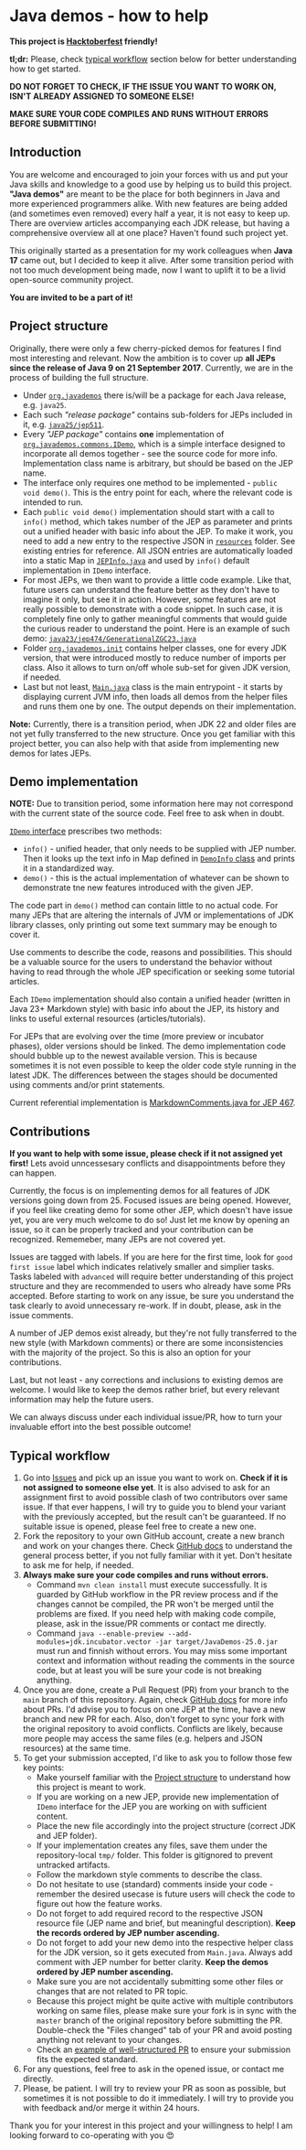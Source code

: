 # Java demos - how to help

**This project is [Hacktoberfest](https://hacktoberfest.com/) friendly!**

**tl;dr:** Please, check [typical workflow](#typical-workflow) section below for better understanding how to get started.

**DO NOT FORGET TO CHECK, IF THE ISSUE YOU WANT TO WORK ON, ISN'T ALREADY ASSIGNED TO SOMEONE ELSE!**

**MAKE SURE YOUR CODE COMPILES AND RUNS WITHOUT ERRORS BEFORE SUBMITTING!**

## Introduction

You are welcome and encouraged to join your forces with us and put your Java skills and knowledge to a good use by helping us to build this project. **"Java demos"** are meant to be the place for both beginners in Java and more experienced programmers alike. With new features are being added (and sometimes even removed) every half a year, it is not easy to keep up. There are overview articles accompanying each JDK release, but having a comprehensive overview all at one place? Haven't found such project yet.

This originally started as a presentation for my work colleagues when **Java 17** came out, but I decided to keep it alive. After some transition period with not too much development being made, now I want to uplift it to be a livid open-source community project.

**You are invited to be a part of it!**

## Project structure

Originally, there were only a few cherry-picked demos for features I find most interesting and relevant. Now the ambition is to cover up **all JEPs since the release of Java 9 on 21 September 2017**. Currently, we are in the process of building the full structure.

- Under [`org.javademos`](https://github.com/AloisSeckar/demos-java/tree/master/src/main/java/org/javademos) there is/will be a package for each Java release, e.g. `java25`. 
- Each such _"release package"_ contains sub-folders for JEPs included in it, e.g. [`java25/jep511`](https://github.com/AloisSeckar/demos-java/tree/master/src/main/java/org/javademos/java25/jep511).
- Every _"JEP package"_ contains **one** implementation of [`org.javademos.commons.IDemo`](https://github.com/AloisSeckar/demos-java/blob/master/src/main/java/org/javademos/commons/IDemo.java), which is a simple interface designed to incorporate all demos together - see the source code for more info. Implementation class name is arbitrary, but should be based on the JEP name.
- The interface only requires one method to be implemented - `public void demo()`. This is the entry point for each, where the relevant code is intended to run. 
- Each `public void demo()` implementation should start with a call to `info()` method, which takes number of the JEP as parameter and prints out a unified header with basic info about the JEP. To make it work, you need to add a new entry to the respective JSON in [`resources`](https://github.com/AloisSeckar/demos-java/tree/master/src/main/resources) folder. See existing entries for reference. All JSON entries are automatically loaded into a static Map in [`JEPInfo.java`](https://github.com/AloisSeckar/demos-java/blob/master/src/main/java/org/javademos/commons/JEPInfo.java) and used by `info()` default implementation in `IDemo` interface.
- For most JEPs, we then want to provide a little code example. Like that, future users can understand the feature better as they don't have to imagine it only, but see it in action. However, some features are not really possible to demonstrate with a code snippet. In such case, it is completely fine only to gather meaningful comments that would guide the curious reader to understand the point. Here is an example of such demo: [`java23/jep474/GenerationalZGC23.java`](https://github.com/AloisSeckar/demos-java/blob/master/src/main/java/org/javademos/java23/jep474/GenerationalZGC23.java)
- Folder [`org.javademos.init`](https://github.com/AloisSeckar/demos-java/tree/master/src/main/java/org/javademos/init) contains helper classes, one for every JDK version, that were introduced mostly to reduce number of imports per class. Also it allows to turn on/off whole sub-set for given JDK version, if needed.
- Last but not least, [`Main.java`](https://github.com/AloisSeckar/demos-java/blob/master/src/main/java/org/javademos/Main.java) class is the main entrypoint - it starts by displaying current JVM info, then loads all demos from the helper files and runs them one by one. The output depends on their implementation.

**Note:** Currently, there is a transition period, when JDK 22 and older files are not yet fully transferred to the new structure. Once you get familiar with this project better, you can also help with that aside from implementing new demos for lates JEPs.

## Demo implementation

**NOTE:** Due to transition period, some information here may not correspond with the current state of the source code. Feel free to ask when in doubt.

[`IDemo` interface](/src/main/java/org/javademos/commons/IDemo.java) prescribes two methods:
- `info()` - unified header, that only needs to be supplied with JEP number. Then it looks up the text info in Map defined in [`DemoInfo` class](/src/main/java/org/javademos/commons/DemoInfo.java) and prints it in a standardized way.
- `demo()` - this is the actual implementation of whatever can be shown to demonstrate tne new features introduced with the given JEP.

The code part in `demo()` method can contain little to no actual code. For many JEPs that are altering the internals of JVM or implementations of JDK library classes, only printing out some text summary may be enough to cover it.

Use comments to describe the code, reasons and possibilities. This should be a valuable source for the users to understand the behavior without having to read through the whole JEP specification or seeking some tutorial articles.

Each `IDemo` implementation should also contain a unified header (written in Java 23+ Markdown style) with basic info about the JEP, its history and links to useful external resources (articles/tutorials).

For JEPs that are evolving over the time (more preview or incubator phases), older versions should be linked. The demo implementation code should bubble up to the newest available version. This is because sometimes it is not even possible to keep the older code style running in the latest JDK. The differences between the stages should be documented using comments and/or print statements.

Current referential implementation is [MarkdownComments.java for JEP 467](/src/main/java/org/javademos/java23/jep467/MarkdownComments.java).

## Contributions

**If you want to help with some issue, please check if it not assigned yet first!** Lets avoid unncessesary conflicts and disappointments before they can happen.

Currently, the focus is on implementing demos for all features of JDK versions going down from 25. Focused issues are being opened. However, if you feel like creating demo for some other JEP, which doesn't have issue yet, you are very much welcome to do so! Just let me know by opening an issue, so it can be properly tracked and your contribution can be recognized. Rememeber, many JEPs are not covered yet.

Issues are tagged with labels. If you are here for the first time, look for `good first issue` label which indicates relatively smaller and simplier tasks. Tasks labeled with `advanced` will require better understanding of this project structure and they are recommended to users who already have some PRs accepted. Before starting to work on any issue, be sure you understand the task clearly to avoid unnecessary re-work. If in doubt, please, ask in the issue comments.

A number of JEP demos exist already, but they're not fully transferred to the new style (with Markdown comments) or there are some inconsistencies with the majority of the project. So this is also an option for your contributions.

Last, but not least - any corrections and inclusions to existing demos are welcome. I would like to keep the demos rather brief, but every relevant information may help the future users. 

We can always discuss under each individual issue/PR, how to turn your invaluable effort into the best possible outcome!

## Typical workflow

1. Go into [Issues](https://github.com/AloisSeckar/demos-java/issues) and pick up an issue you want to work on. **Check if it is not assigned to someone else yet**. It is also advised to ask for an assignment first to avoid possible clash of two contributors over same issue. If that ever happens, I will try to guide you to blend your variant with the previously accepted, but the result can't be guaranteed. If no suitable issue is opened, please feel free to create a new one.
2. Fork the repository to your own GitHub account, create a new branch and work on your changes there. Check [GitHub docs](https://docs.github.com/en/get-started/exploring-projects-on-github/contributing-to-a-project) to understand the general process better, if you not fully familiar with it yet. Don't hesitate to ask me for help, if needed.
3. **Always make sure your code compiles and runs without errors.** 
   - Command `mvn clean install` must execute successfully. It is guarded by GitHub workflow in the PR review process and if the changes cannot be compiled, the PR won't be merged until the problems are fixed. If you need help with making code compile, please, ask in the issue/PR comments or contact me directly.
   - Command `java --enable-preview --add-modules=jdk.incubator.vector -jar target/JavaDemos-25.0.jar` must run and finnish without errors. You may miss some important context and information without reading the comments in the source code, but at least you will be sure your code is not breaking anything.
4. Once you are done, create a Pull Request (PR) from your branch to the `main` branch of this repository. Again, check [GitHub docs](https://docs.github.com/en/pull-requests/collaborating-with-pull-requests/proposing-changes-to-your-work-with-pull-requests/about-pull-requests) for more info about PRs. I'd advise you to focus on one JEP at the time, have a new branch and new PR for each. Also, don't forget to sync your fork with the original repository to avoid conflicts. Conflicts are likely, because more people may access the same files (e.g. helpers and JSON resources) at the same time.
5. To get your submission accepted, I'd like to ask you to follow those few key points:
    - Make yourself familiar with the [Project structure](#project-structure) to understand how this project is meant to work.
    - If you are working on a new JEP, provide new implementation of `IDemo` interface for the JEP you are working on with sufficient content.
    - Place the new file accordingly into the project structure (correct JDK and JEP folder).
    - If your implementation creates any files, save them under the repository-local `tmp/` folder. This folder is gitignored to prevent untracked artifacts.
    - Follow the markdown style comments to describe the class.
    - Do not hesitate to use (standard) comments inside your code - remember the desired usecase is future users will check the code to figure out how the feature works.
    - Do not forget to add required record to the respective JSON resource file (JEP name and brief, but meaningful description). **Keep the records ordered by JEP number ascending.**
    - Do not forget to add your new demo into the respective helper class for the JDK version, so it gets executed from `Main.java`. Always add comment with JEP number for better clarity. **Keep the demos ordered by JEP number ascending.**
    - Make sure you are not accidentally submitting some other files or changes that are not related to PR topic.
    - Because this project might be quite active with multiple contributors working on same files, please make sure your fork is in sync with the `master` branch of the original repository before submitting the PR. Double-check the "Files changed" tab of your PR and avoid posting anything not relevant to your changes.
    - Check an [example of well-structured PR](https://github.com/AloisSeckar/demos-java/pull/52/files) to ensure your submission fits the expected standard.
6. For any questions, feel free to ask in the opened issue, or contact me directly.
7. Please, be patient. I will try to review your PR as soon as possible, but sometimes it is not possible to do it immediately. I will try to provide you with feedback and/or merge it within 24 hours.

Thank you for your interest in this project and your willingness to help! I am looking forward to co-operating with you :heart_eyes:
